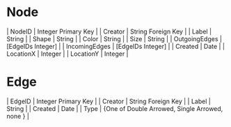 # Node  

| NodeID | Integer Primary Key |
| Creator | String Foreign Key |
| Label | String |
| Shape | String |
| Color | String |
| Size | String |
| OutgoingEdges | [EdgeIDs Integer] |
| IncomingEdges | [EdgeIDs Integer] |
| Created | Date |
| LocationX | Integer |
| LocationY | Integer |

# Edge  

| EdgeID | Integer Primary Key |
| Creator | String Foreign Key |
| Label | String |
| Created | Date |
| Type | {One of Double Arrowed, Single Arrowed, none } |
